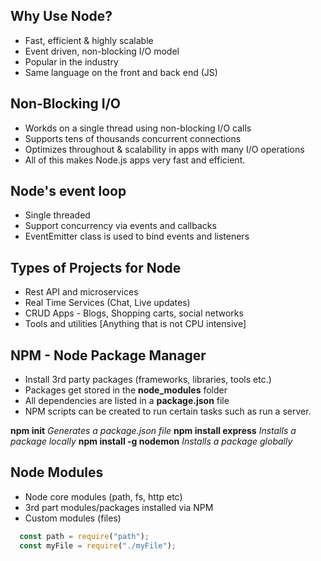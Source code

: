 ## Why Use Node?
- Fast, efficient & highly scalable
- Event driven, non-blocking I/O model
- Popular in the industry
- Same language on the front and back end (JS)

## Non-Blocking I/O
- Workds on a single thread using non-blocking I/O calls
- Supports tens of thousands concurrent connections
- Optimizes throughout & scalability in apps with many I/O operations
- All of this makes Node.js apps very fast and efficient.

## Node's event loop
- Single threaded
- Support concurrency via events and callbacks
- EventEmitter class is used to bind events and listeners

## Types of Projects for Node
- Rest API and microservices
- Real Time Services (Chat, Live updates)
- CRUD Apps - Blogs, Shopping carts, social networks
- Tools and utilities
[Anything that is not CPU intensive]

## NPM - Node Package Manager
- Install 3rd party packages (frameworks, libraries, tools etc.)
- Packages get stored in the **node_modules** folder
- All dependencies are listed in a **package.json** file
- NPM scripts can be created to run certain tasks such as run a server.

**npm init** *Generates a package.json file*
**npm install express** *Installs a package locally*
**npm install -g nodemon** *Installs a package globally*

## Node Modules
- Node core modules (path, fs, http etc)
- 3rd part modules/packages installed via NPM
- Custom modules (files)

```Javascript
  const path = require("path");
  const myFile = require("./myFile");
```